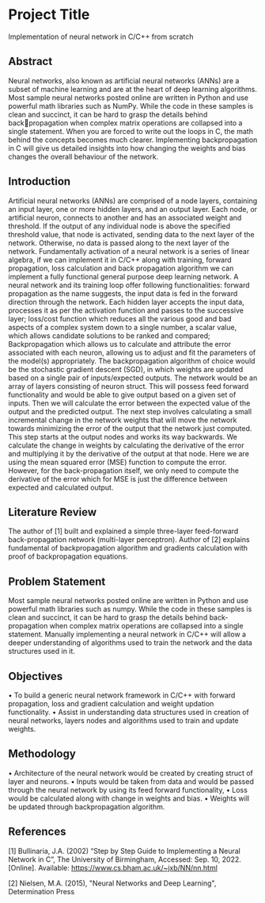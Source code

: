 # Project Title

Implementation of neural network in C/C++ from scratch

## Abstract

Neural networks, also known as artificial neural networks (ANNs) are a subset of machine
learning and are at the heart of deep learning algorithms. Most sample neural networks posted
online are written in Python and use powerful math libraries such as NumPy. While the code
in these samples is clean and succinct, it can be hard to grasp the details behind backpropagation when complex matrix operations are collapsed into a single statement. When you
are forced to write out the loops in C, the math behind the concepts becomes much clearer.
Implementing backpropagation in C will give us detailed insights into how changing the
weights and bias changes the overall behaviour of the network.

## Introduction

Artificial neural networks (ANNs) are comprised of a node layers, containing an input layer,
one or more hidden layers, and an output layer. Each node, or artificial neuron, connects to
another and has an associated weight and threshold. If the output of any individual node is
above the specified threshold value, that node is activated, sending data to the next layer of the
network. Otherwise, no data is passed along to the next layer of the network.
Fundamentally activation of a neural network is a series of linear algebra, if we can implement
it in C/C++ along with training, forward propagation, loss calculation and back propagation
algorithm we can implement a fully functional general purpose deep learning network. A neural
network and its training loop offer following functionalities: forward propagation as the name
suggests, the input data is fed in the forward direction through the network. Each hidden layer
accepts the input data, processes it as per the activation function and passes to the successive
layer; loss/cost function which reduces all the various good and bad aspects of a complex
system down to a single number, a scalar value, which allows candidate solutions to be ranked
and compared; Backpropagation which allows us to calculate and attribute the error associated
with each neuron, allowing us to adjust and fit the parameters of the model(s) appropriately.
The backpropagation algorithm of choice would be the stochastic gradient descent (SGD), in
which weights are updated based on a single pair of inputs/expected outputs.
The network would be an array of layers consisting of neuron struct. This will possess feed
forward functionality and would be able to give output based on a given set of inputs. Then we
will calculate the error between the expected value of the output and the predicted output. The
next step involves calculating a small incremental change in the network weights that will move
the network towards minimizing the error of the output that the network just computed. This
step starts at the output nodes and works its way backwards. We calculate the change in weights
by calculating the derivative of the error and multiplying it by the derivative of the output at
that node. Here we are using the mean squared error (MSE) function to compute the error.
However, for the back-propagation itself, we only need to compute the derivative of the error
which for MSE is just the difference between expected and calculated output.

## Literature Review

The author of [1] built and explained a simple three-layer feed-forward back-propagation
network (multi-layer perceptron).
Author of [2] explains fundamental of backpropagation algorithm and gradients calculation
with proof of backpropagation equations.

## Problem Statement

Most sample neural networks posted online are written in Python and use powerful math
libraries such as numpy. While the code in these samples is clean and succinct, it can be hard
to grasp the details behind back-propagation when complex matrix operations are collapsed
into a single statement. Manually implementing a neural network in C/C++ will allow a deeper
understanding of algorithms used to train the network and the data structures used in it.

## Objectives

• To build a generic neural network framework in C/C++ with forward propagation, loss
and gradient calculation and weight updation functionality.
• Assist in understanding data structures used in creation of neural networks, layers nodes
and algorithms used to train and update weights.

## Methodology

• Architecture of the neural network would be created by creating struct of layer and
neurons.
• Inputs would be taken from data and would be passed through the neural network by
using its feed forward functionality,
• Loss would be calculated along with change in weights and bias.
• Weights will be updated through backpropagation algorithm.

## References

[1] Bullinaria, J.A. (2002) “Step by Step Guide to Implementing a Neural Network in C”,
The University of Birmingham, Accessed: Sep. 10, 2022. [Online]. Available:
https://www.cs.bham.ac.uk/~jxb/NN/nn.html

[2] Nielsen, M.A. (2015), "Neural Networks and Deep Learning", Determination Press
